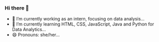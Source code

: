 ### Hi there 👋

- 🔭 I’m currently working as an intern, focusing on data analysis...
- 🌱 I’m currently learning HTML, CSS, JavaScript, Java and Python for Data Analytics...
- 😄 Pronouns: she/her...
<!--
- 🤔 I’m looking for help with ...
- 💬 Ask me about ...
- 📫 How to reach me: ... 
- ⚡ Fun fact: ... --!>

